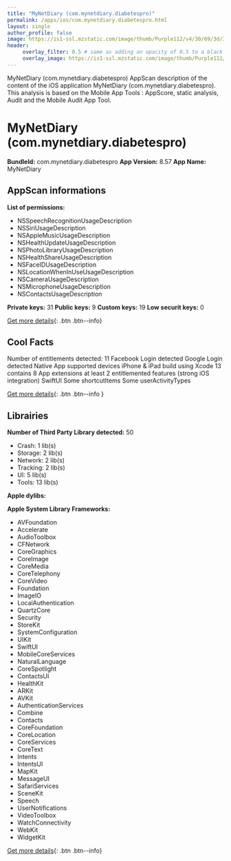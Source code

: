 ```yaml
---
title: "MyNetDiary (com.mynetdiary.diabetespro)"
permalink: /apps/ios/com.mynetdiary.diabetespro.html
layout: single
author_profile: false
image: https://is1-ssl.mzstatic.com/image/thumb/Purple112/v4/30/69/3d/30693d93-b66c-252a-c046-4a656a171222/AppIconD-0-1x_U007emarketing-0-0-0-7-0-0-85-220.png/512x512bb.jpg
header: 
     overlay_filter: 0.5 # same as adding an opacity of 0.5 to a black background
     overlay_image: https://is1-ssl.mzstatic.com/image/thumb/Purple112/v4/30/69/3d/30693d93-b66c-252a-c046-4a656a171222/AppIconD-0-1x_U007emarketing-0-0-0-7-0-0-85-220.png/512x512bb.jpg
---
```

MyNetDiary (com.mynetdiary.diabetespro) AppScan description of the content of the iOS application MyNetDiary (com.mynetdiary.diabetespro). This analysis is based on the Mobile App Tools : AppScore, static analysis, Audit and the Mobile Audit App Tool.

# MyNetDiary (com.mynetdiary.diabetespro)

**BundleId:** com.mynetdiary.diabetespro
**App Version:** 8.57
**App Name:** MyNetDiary


## AppScan informations 

**List of permissions:** 
- NSSpeechRecognitionUsageDescription
- NSSiriUsageDescription
- NSAppleMusicUsageDescription
- NSHealthUpdateUsageDescription
- NSPhotoLibraryUsageDescription
- NSHealthShareUsageDescription
- NSFaceIDUsageDescription
- NSLocationWhenInUseUsageDescription
- NSCameraUsageDescription
- NSMicrophoneUsageDescription
- NSContactsUsageDescription
  
  
**Private keys:** 31
**Public keys:** 9
**Custom keys:** 19
**Low securit keys:** 0
  
[Get more details](/pricing.html){: .btn .btn--info}

## Cool Facts

Number of entitlements detected: 11
Facebook Login detected
Google Login detected
Native App
supported devices iPhone & iPad
build using Xcode 13
contains 8 App extensions
at least 2 entitlemented features (strong iOS integration)
SwiftUI
Some shortcutItems 
Some userActivityTypes
  
[Get more details](/pricing.html){: .btn .btn--info }

## Librairies 
**Number of Third Party Library detected:** 50
- Crash: 1 lib(s)
- Storage: 2 lib(s)
- Network: 2 lib(s)
- Tracking: 2 lib(s)
- UI: 5 lib(s)
- Tools: 13 lib(s)


**Apple dylibs:**


**Apple System Library Frameworks:**
- AVFoundation
- Accelerate
- AudioToolbox
- CFNetwork
- CoreGraphics
- CoreImage
- CoreMedia
- CoreTelephony
- CoreVideo
- Foundation
- ImageIO
- LocalAuthentication
- QuartzCore
- Security
- StoreKit
- SystemConfiguration
- UIKit
- SwiftUI
- MobileCoreServices
- NaturalLanguage
- CoreSpotlight
- ContactsUI
- HealthKit
- ARKit
- AVKit
- AuthenticationServices
- Combine
- Contacts
- CoreFoundation
- CoreLocation
- CoreServices
- CoreText
- Intents
- IntentsUI
- MapKit
- MessageUI
- SafariServices
- SceneKit
- Speech
- UserNotifications
- VideoToolbox
- WatchConnectivity
- WebKit
- WidgetKit


  
[Get more details](/pricing.html){: .btn .btn--info}

